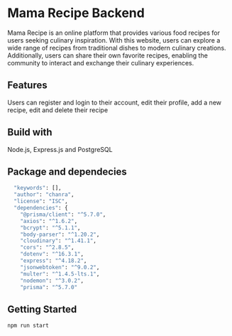 # Mama Recipe Backend
Mama Recipe is an online platform that provides various food recipes for users seeking culinary inspiration. With this website, users can explore a wide range of recipes from traditional dishes to modern culinary creations. Additionally, users can share their own favorite recipes, enabling the community to interact and exchange their culinary experiences.

## Features
Users can register and login to their account, edit their profile, add a new recipe, edit and delete their recipe

## Build with 
Node.js, Express.js and PostgreSQL
## Package and dependecies
```bash
  "keywords": [],
  "author": "chanra",
  "license": "ISC",
  "dependencies": {
    "@prisma/client": "^5.7.0",
    "axios": "^1.6.2",
    "bcrypt": "^5.1.1",
    "body-parser": "^1.20.2",
    "cloudinary": "^1.41.1",
    "cors": "^2.8.5",
    "dotenv": "^16.3.1",
    "express": "^4.18.2",
    "jsonwebtoken": "^9.0.2",
    "multer": "^1.4.5-lts.1",
    "nodemon": "^3.0.2",
    "prisma": "^5.7.0"
```
## Getting Started
```bash
npm run start
```
